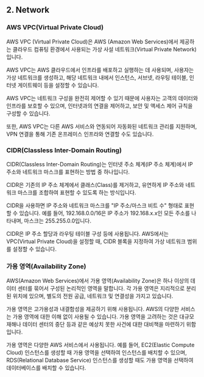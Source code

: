 ## 2. Network

### AWS VPC(Virtual Private Cloud)

AWS VPC (Virtual Private Cloud)은 AWS (Amazon Web Services)에서 제공하는 클라우드 컴퓨팅 환경에서 사용되는 가상 사설 네트워크(Virtual Private Network)입니다.

AWS VPC는 AWS 클라우드에서 인프라를 배포하고 실행하는 데 사용되며, 사용자는 가상 네트워크를 생성하고, 해당 네트워크 내에서 인스턴스, 서브넷, 라우팅 테이블, 인터넷 게이트웨이 등을 설정할 수 있습니다.

AWS VPC는 네트워크 구성을 완전히 제어할 수 있기 때문에 사용자는 고객의 데이터와 인프라를 보호할 수 있으며, 인터넷과의 연결을 제어하고, 보안 및 액세스 제어 규칙을 구성할 수 있습니다.

또한, AWS VPC는 다른 AWS 서비스와 연동되어 자동화된 네트워크 관리를 지원하며, VPN 연결을 통해 기존 온프레미스 인프라와 연결할 수도 있습니다.

### CIDR(Classless Inter-Domain Routing)

CIDR(Classless Inter-Domain Routing)는 인터넷 주소 체계(IP 주소 체계)에서 IP 주소와 네트워크 마스크를 표현하는 방법 중 하나입니다.

CIDR은 기존의 IP 주소 체계에서 클래스(Class)를 제거하고, 유연하게 IP 주소와 네트워크 마스크를 조합하여 표현할 수 있도록 하는 방식입니다.

CIDR을 사용하면 IP 주소와 네트워크 마스크를 "IP 주소/마스크 비트 수" 형태로 표현할 수 있습니다. 예를 들어, 192.168.0.0/16은 IP 주소가 192.168.x.x인 모든 주소를 나타내며, 마스크는 255.255.0.0입니다.

CIDR은 IP 주소 할당과 라우팅 테이블 구성 등에 사용됩니다. AWS에서는 VPC(Virtual Private Cloud)을 설정할 때, CIDR 블록을 지정하여 가상 네트워크 범위를 설정할 수 있습니다.

### 가용 영역(Availability Zone)

AWS(Amazon Web Services)에서 가용 영역(Availability Zone)은 하나 이상의 데이터 센터를 묶어서 구성된 논리적인 영역을 말합니다. 각 가용 영역은 지리적으로 분리된 위치에 있으며, 별도의 전원 공급, 네트워크 및 연결성을 가지고 있습니다.

가용 영역은 고가용성과 내결함성을 제공하기 위해 사용됩니다. AWS의 다양한 서비스는 가용 영역에 대한 이해 없이 사용될 수 있습니다. 가용 영역을 고려하는 것은 대규모 재해나 데이터 센터의 중단 등과 같은 예상치 못한 사건에 대한 대비책을 마련하기 위함입니다.

가용 영역은 다양한 AWS 서비스에서 사용됩니다. 예를 들어, EC2(Elastic Compute Cloud) 인스턴스를 생성할 때 가용 영역을 선택하여 인스턴스를 배치할 수 있으며, RDS(Relational Database Service) 인스턴스를 생성할 때도 가용 영역을 선택하여 데이터베이스를 배치할 수 있습니다.
